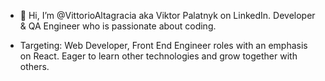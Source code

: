 - 👋 Hi, I’m @VittorioAltagracia aka Viktor Palatnyk on LinkedIn. Developer & QA Engineer who is passionate about coding.

- Targeting: Web Developer, Front End Engineer roles with an emphasis on React. Eager to learn other technologies and grow together with others.

<!---
VittorioAltagracia/VittorioAltagracia is a ✨ special ✨ repository because its `README.md` (this file) appears on your GitHub profile.
You can click the Preview link to take a look at your changes.
--->
